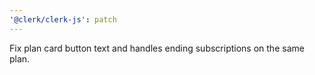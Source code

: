 ```yaml
---
'@clerk/clerk-js': patch
---
```


Fix plan card button text and handles ending subscriptions on the same plan.
